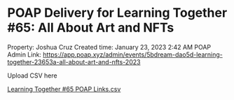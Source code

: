 # POAP Delivery for Learning Together #65: All About Art and NFTs

Property: Joshua Cruz
Created time: January 23, 2023 2:42 AM
POAP Admin Link: https://app.poap.xyz/admin/events/5bdream-dao5d-learning-together-23653a-all-about-art-and-nfts-2023

Upload CSV here

[Learning Together #65 POAP Links.csv](POAP%20Delivery%20for%20Learning%20Together%20#65%20All%20About%20%20d469bebb23a74bd499f35fecd9c4b2f5/Learning_Together_65_POAP_Links.csv)

[](POAP%20Delivery%20for%20Learning%20Together%20#65%20All%20About%20%20d469bebb23a74bd499f35fecd9c4b2f5/Untitled%207897ad6aa3404ae8a0630c30e7358b9b.csv)